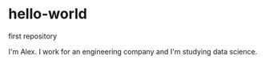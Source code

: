 # hello-world
first repository

I'm Alex. I work for an engineering company and I'm studying data science.

